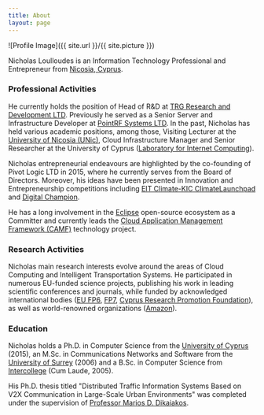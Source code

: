 ```yaml
---
title: About
layout: page
---
```

![Profile Image]({{ site.url }}/{{ site.picture }})

Nicholas Loulloudes is an Information Technology Professional and Entrepreneur from [Nicosia, Cyprus](http://en.wikipedia.org/wiki/Nicosia).

### Professional Activities
He currently holds the position of Head of R&D at [TRG Research and Development LTD](http://www.trgint.com). Previously he served as a Senior Server and Infrastructure Developer at [PointRF Systems LTD](http://www.pointrf.com). In the past, Nicholas has held various academic positions, among those, Visiting Lecturer at the [University of Nicosia (UNic)](http://www.unic.ac.cy), Cloud Infrastructure Manager and Senior Researcher at the University of Cyprus ([Laboratory for Internet Computing](http://linc.ucy.ac.cy/)).

Nicholas entrepreneurial endeavours are highlighted by the co-founding of Pivot Logic LTD in 2015, where he currently serves from the Board of Directors. Moreover, his ideas have been presented in Innovation and Entrepreneurship competitions including [EIT Climate-KIC ClimateLaunchpad](http://climatelaunchpad.org/) and [Digital Champion](http://www.cyprus-digitalchampion.gov.cy/).

He has a long involvement in the [Eclipse](http://www.eclipse.org/) open-source ecosystem as a Committer and currently leads the [Cloud Application Management Framework (CAMF)](http://www.eclipse.org/camf) technology project.

### Research Activities
Nicholas main research interests evolve around the areas of Cloud Computing and Intelligent Transportation Systems. He participated in numerous EU-funded science projects, publishing his work in leading scientific conferences and journals, while funded by acknowledged international bodies ([EU FP6](https://ec.europa.eu/research/fp6/index_en.cfm), [FP7](https://ec.europa.eu/research/fp7/index_en.cfm), [Cyprus Research Promotion Foundation](http://www.research.org.cy)), as well as world-renowned organizations ([Amazon](https://aws.amazon.com/grants/)).

### Education
Nicholas holds a Ph.D. in Computer Science from the [University of Cyprus](http://www.cs.ucy.ac.cy/) (2015), an M.Sc. in Communications Networks and Software from the [University of Surrey](http://www.surrey.ac.uk/) (2006) and a B.Sc. in Computer Science from [Intercollege](http://www.unic.ac.cy/) (Cum Laude, 2005).

His Ph.D. thesis titled "Distributed Traffic Information Systems Based on V2X Communication in Large-Scale Urban Environments" was completed under the supervision of [Professor Marios D. Dikaiakos](http://www.cs.ucy.ac.cy/~mdd).

